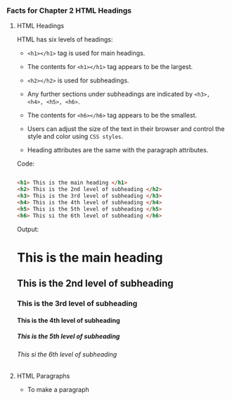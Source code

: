 ### Facts for Chapter 2 HTML Headings

1. HTML Headings
    
    HTML has six levels of headings: 
     - `<h1></h1>` tag is used for main headings. 
     
     - The contents for `<h1></h1>` tag appears to be the largest.

    - `<h2></h2>` is used for subheadings.

    - Any further sections under subheadings are indicated by `<h3>, <h4>, <h5>, <h6>`.
    
    - The contents for `<h6></h6>` tag appears to be the smallest. 

    - Users can adjust the size of the text in their browser and control the style and color using `CSS styles`. 

    - Heading attributes are the same with the paragraph attributes.

    Code: 
    ```html

    <h1> This is the main heading </h1>
    <h2> This is the 2nd level of subheading </h2>
    <h3> This is the 3rd level of subheading </h3>
    <h4> This is the 4th level of subheading </h4>
    <h5> This is the 5th level of subheading </h5>
    <h6> This si the 6th level of subheading </h6>

    ```

    Output: 

    <h1> This is the main heading </h1>
    <h2> This is the 2nd level of subheading </h2>
    <h3> This is the 3rd level of subheading </h3>
    <h4> This is the 4th level of subheading </h4>
    <h5> This is the 5th level of subheading </h5>
    <h6> This si the 6th level of subheading </h6>

2. HTML Paragraphs

    - To make a paragraph 

    



   
    